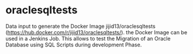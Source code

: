 # oraclesqltests

Data input to generate the Docker Image jijid13/oraclesqltests (https://hub.docker.com/r/jijid13/oraclesqltests/).
the Docker Image can be used in a Jenkins Job. 
This allows to test the Migration of an Oracle Database using SQL Scripts during development Phase.

